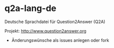# q2a-lang-de
Deutsche Sprachdatei für Question2Answer (Q2A)

Projekt: http://www.question2answer.org

* Änderungswünsche als issues anlegen oder fork
